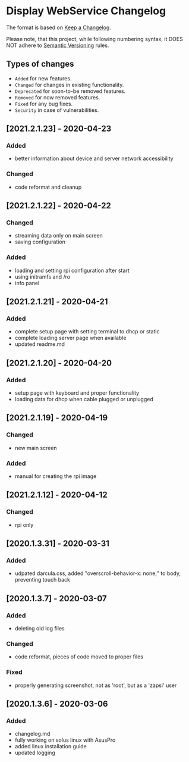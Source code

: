 # Display WebService Changelog

The format is based on [Keep a Changelog](http://keepachangelog.com/en/1.0.0/).

Please note, that this project, while following numbering syntax, it DOES NOT
adhere to [Semantic Versioning](http://semver.org/spec/v2.0.0.html) rules.

## Types of changes

* ```Added``` for new features.
* ```Changed``` for changes in existing functionality.
* ```Deprecated``` for soon-to-be removed features.
* ```Removed``` for now removed features.
* ```Fixed``` for any bug fixes.
* ```Security``` in case of vulnerabilities.

## [2021.2.1.23] - 2020-04-23

### Added
- better information about device and server network accessibility

### Changed
- code reformat and cleanup

## [2021.2.1.22] - 2020-04-22

### Changed
- streaming data only on main screen
- saving configuration

### Added
- loading and setting rpi configuration after start
- using initramfs and /ro
- info panel

## [2021.2.1.21] - 2020-04-21

### Added
- complete setup page with setting terminal to dhcp or static
- complete loading server page when available
- updated readme.md

## [2021.2.1.20] - 2020-04-20

### Added
- setup page with keyboard and proper functionality
- loading data for dhcp when cable plugged or unplugged


## [2021.2.1.19] - 2020-04-19

### Changed
- new main screen

### Added
- manual for creating the rpi image

## [2021.2.1.12] - 2020-04-12

### Changed
- rpi only

## [2020.1.3.31] - 2020-03-31

### Added
- udpated darcula.css, added "overscroll-behavior-x: none;" to body, preventing touch back

## [2020.1.3.7] - 2020-03-07

### Added
- deleting old log files

### Changed
- code reformat, pieces of code moved to proper files

### Fixed
- properly generating screenshot, not as 'root', but as a 'zapsi' user



## [2020.1.3.6] - 2020-03-06

### Added
- changelog.md
- fully working on solus linux with AsusPro
- added linux installation guide
- updated logging